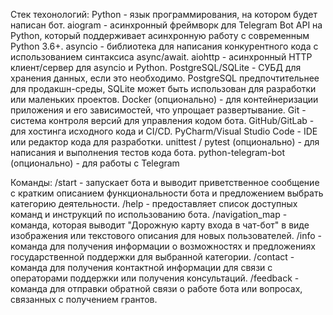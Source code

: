 Стек техонологий:
     Python - язык программирования, на котором будет написан бот.
		aiogram - асинхронный фреймворк для Telegram Bot API на Python, который поддерживает асинхронную работу с современным Python 3.6+.
		asyncio - библиотека для написания конкурентного кода с использованием синтаксиса async/await.
		aiohttp - асинхронный HTTP клиент/сервер для asyncio и Python.
		PostgreSQL/SQLite - СУБД для хранения данных, если это необходимо. PostgreSQL предпочтительнее для продакшн-среды, SQLite может быть использован для разработки или маленьких проектов.
		Docker (опционально) - для контейнеризации приложения и его зависимостей, что упрощает развертывание.
		Git - система контроля версий для управления кодом бота.
		GitHub/GitLab - для хостинга исходного кода и CI/CD.
		PyCharm/Visual Studio Code - IDE или редактор кода для разработки.
				unittest / pytest (опционально) - для написания и выполнения тестов кода бота.
		python-telegram-bot (опционально) - для работы с Telegram 
  
Команды: 
		/start - запускает бота и выводит приветственное сообщение с кратким описанием функциональности бота и предложением выбрать категорию деятельности.
		/help - предоставляет список доступных команд и инструкций по использованию бота.
		/navigation_map - команда, которая выводит "Дорожную карту входа в чат-бот" в виде изображения или текстового описания для новых пользователей.
		/info - команда для получения информации о возможностях и предложениях государственной поддержки для выбранной категории.
		/contact - команда для получения контактной информации для связи с операторами поддержки или получения консультаций.
		/feedback - команда для отправки обратной связи о работе бота или вопросах, связанных с получением грантов.

